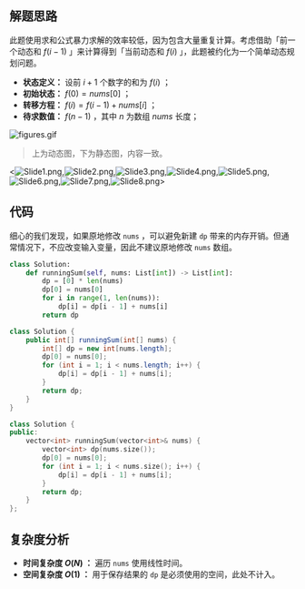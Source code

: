 ## 解题思路

此题使用求和公式暴力求解的效率较低，因为包含大量重复计算。考虑借助「前一个动态和 $f(i-1)$ 」来计算得到「当前动态和 $f(i)$ 」，此题被约化为一个简单动态规划问题。

- **状态定义：** 设前 $i + 1$ 个数字的和为 $f(i)$ ；
- **初始状态：** $f(0) = nums[0]$ ；
- **转移方程：** $f(i) = f(i - 1) + nums[i]$ ；
- **待求数值：** $f(n - 1)$ ，其中 $n$ 为数组 $nums$ 长度；

![figures.gif](https://pic.leetcode-cn.com/1656947894-plQeLa-figures.gif)

> 上为动态图，下为静态图，内容一致。

<![Slide1.png](https://pic.leetcode-cn.com/1656947891-pEkkWS-Slide1.png),![Slide2.png](https://pic.leetcode-cn.com/1656947891-oghoMP-Slide2.png),![Slide3.png](https://pic.leetcode-cn.com/1656947891-qYfgqN-Slide3.png),![Slide4.png](https://pic.leetcode-cn.com/1656947891-YdeiAN-Slide4.png),![Slide5.png](https://pic.leetcode-cn.com/1656947891-mdAwvE-Slide5.png),![Slide6.png](https://pic.leetcode-cn.com/1656947891-uMLAOx-Slide6.png),![Slide7.png](https://pic.leetcode-cn.com/1656947891-UulRux-Slide7.png),![Slide8.png](https://pic.leetcode-cn.com/1656947891-hhgQjX-Slide8.png)>

## 代码

细心的我们发现，如果原地修改 `nums` ，可以避免新建 `dp` 带来的内存开销。但通常情况下，不应改变输入变量，因此不建议原地修改 `nums` 数组。

```Python []
class Solution:
    def runningSum(self, nums: List[int]) -> List[int]:
        dp = [0] * len(nums)
        dp[0] = nums[0]
        for i in range(1, len(nums)):
            dp[i] = dp[i - 1] + nums[i]
        return dp
```

```Java []
class Solution {
    public int[] runningSum(int[] nums) {
        int[] dp = new int[nums.length];
        dp[0] = nums[0];
        for (int i = 1; i < nums.length; i++) {
            dp[i] = dp[i - 1] + nums[i];
        }
        return dp;
    }
}
```

```C++ []
class Solution {
public:
    vector<int> runningSum(vector<int>& nums) {
        vector<int> dp(nums.size());
        dp[0] = nums[0];
        for (int i = 1; i < nums.size(); i++) {
            dp[i] = dp[i - 1] + nums[i];
        }
        return dp;
    }
};
```

## 复杂度分析

- **时间复杂度 $O(N)$ ：** 遍历 `nums` 使用线性时间。
- **空间复杂度 $O(1)$ ：** 用于保存结果的  `dp` 是必须使用的空间，此处不计入。
